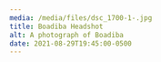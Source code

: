 ```yaml
---
media: /media/files/dsc_1700-1-.jpg
title: Boadiba Headshot
alt: A photograph of Boadiba
date: 2021-08-29T19:45:00-0500
---
```

